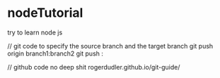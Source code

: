 # nodeTutorial
try to learn node js

// git code to specify the source branch and the target branch 
git push origin branch1:branch2
git push <remote> <local branch name>:<remote branch name>

// github code no deep shit 
rogerdudler.github.io/git-guide/
